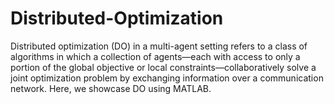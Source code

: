 # Distributed-Optimization
Distributed optimization (DO) in a multi-agent setting refers to a class of algorithms in which a collection of agents—each with access to only a portion of the global objective or local constraints—collaboratively solve a joint optimization problem by exchanging information over a communication network. Here, we showcase DO using MATLAB.
